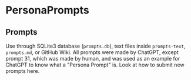 # PersonaPrompts
## Prompts
Use through SQLite3 database (`prompts.db`), text files inside `prompts-text`, `prompts.md`, or GitHub Wiki. All prompts were made by ChatGPT, except prompt 31, which was made by human, and was used as an example for ChatGPT to know what a "Persona Prompt" is. Look at how to submit new prompts here.